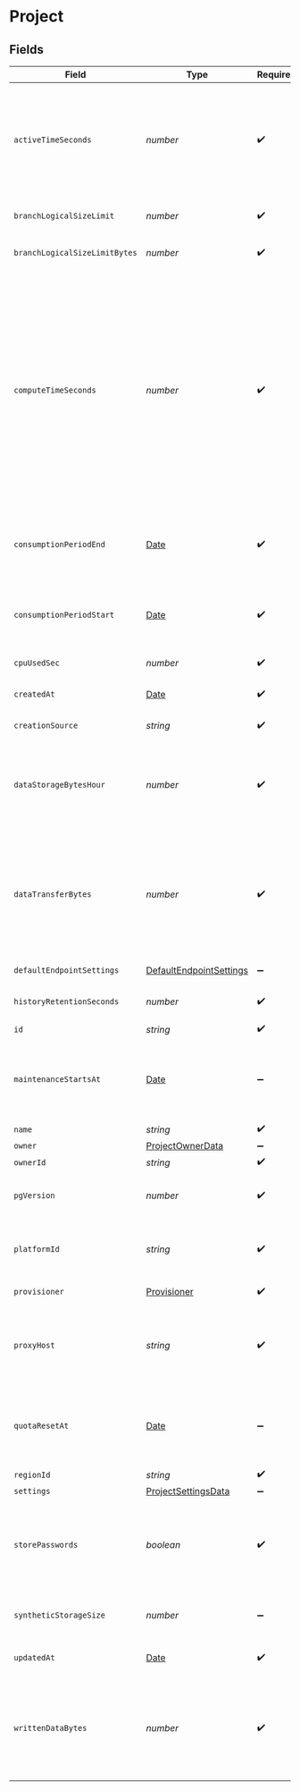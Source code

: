 # Project


## Fields

| Field                                                                                                                                                                                                                                                                                                                                                                                              | Type                                                                                                                                                                                                                                                                                                                                                                                               | Required                                                                                                                                                                                                                                                                                                                                                                                           | Description                                                                                                                                                                                                                                                                                                                                                                                        |
| -------------------------------------------------------------------------------------------------------------------------------------------------------------------------------------------------------------------------------------------------------------------------------------------------------------------------------------------------------------------------------------------------- | -------------------------------------------------------------------------------------------------------------------------------------------------------------------------------------------------------------------------------------------------------------------------------------------------------------------------------------------------------------------------------------------------- | -------------------------------------------------------------------------------------------------------------------------------------------------------------------------------------------------------------------------------------------------------------------------------------------------------------------------------------------------------------------------------------------------- | -------------------------------------------------------------------------------------------------------------------------------------------------------------------------------------------------------------------------------------------------------------------------------------------------------------------------------------------------------------------------------------------------- |
| `activeTimeSeconds`                                                                                                                                                                                                                                                                                                                                                                                | *number*                                                                                                                                                                                                                                                                                                                                                                                           | :heavy_check_mark:                                                                                                                                                                                                                                                                                                                                                                                 | Seconds. Control plane observed endpoints of this project being active this amount of wall-clock time.<br/>The value has some lag.<br/>The value is reset at the beginning of each billing period.<br/>                                                                                                                                                                                            |
| `branchLogicalSizeLimit`                                                                                                                                                                                                                                                                                                                                                                           | *number*                                                                                                                                                                                                                                                                                                                                                                                           | :heavy_check_mark:                                                                                                                                                                                                                                                                                                                                                                                 | The logical size limit for a branch. The value is in MiB.<br/>                                                                                                                                                                                                                                                                                                                                     |
| `branchLogicalSizeLimitBytes`                                                                                                                                                                                                                                                                                                                                                                      | *number*                                                                                                                                                                                                                                                                                                                                                                                           | :heavy_check_mark:                                                                                                                                                                                                                                                                                                                                                                                 | The logical size limit for a branch. The value is in B.<br/>                                                                                                                                                                                                                                                                                                                                       |
| `computeTimeSeconds`                                                                                                                                                                                                                                                                                                                                                                               | *number*                                                                                                                                                                                                                                                                                                                                                                                           | :heavy_check_mark:                                                                                                                                                                                                                                                                                                                                                                                 | Seconds. The number of CPU seconds used by the project's compute endpoints, including compute endpoints that have been deleted.<br/>The value has some lag. The value is reset at the beginning of each billing period.<br/>Examples:<br/>1. An endpoint that uses 1 CPU for 1 second is equal to `compute_time=1`.<br/>2. An endpoint that uses 2 CPUs simultaneously for 1 second is equal to `compute_time=2`.<br/> |
| `consumptionPeriodEnd`                                                                                                                                                                                                                                                                                                                                                                             | [Date](https://developer.mozilla.org/en-US/docs/Web/JavaScript/Reference/Global_Objects/Date)                                                                                                                                                                                                                                                                                                      | :heavy_check_mark:                                                                                                                                                                                                                                                                                                                                                                                 | A date-time indicating when Neon Cloud plans to stop measuring consumption for current consumption period.<br/>                                                                                                                                                                                                                                                                                    |
| `consumptionPeriodStart`                                                                                                                                                                                                                                                                                                                                                                           | [Date](https://developer.mozilla.org/en-US/docs/Web/JavaScript/Reference/Global_Objects/Date)                                                                                                                                                                                                                                                                                                      | :heavy_check_mark:                                                                                                                                                                                                                                                                                                                                                                                 | A date-time indicating when Neon Cloud started measuring consumption for current consumption period.<br/>                                                                                                                                                                                                                                                                                          |
| `cpuUsedSec`                                                                                                                                                                                                                                                                                                                                                                                       | *number*                                                                                                                                                                                                                                                                                                                                                                                           | :heavy_check_mark:                                                                                                                                                                                                                                                                                                                                                                                 | DEPRECATED, use compute_time instead.<br/>                                                                                                                                                                                                                                                                                                                                                         |
| `createdAt`                                                                                                                                                                                                                                                                                                                                                                                        | [Date](https://developer.mozilla.org/en-US/docs/Web/JavaScript/Reference/Global_Objects/Date)                                                                                                                                                                                                                                                                                                      | :heavy_check_mark:                                                                                                                                                                                                                                                                                                                                                                                 | A timestamp indicating when the project was created<br/>                                                                                                                                                                                                                                                                                                                                           |
| `creationSource`                                                                                                                                                                                                                                                                                                                                                                                   | *string*                                                                                                                                                                                                                                                                                                                                                                                           | :heavy_check_mark:                                                                                                                                                                                                                                                                                                                                                                                 | The project creation source<br/>                                                                                                                                                                                                                                                                                                                                                                   |
| `dataStorageBytesHour`                                                                                                                                                                                                                                                                                                                                                                             | *number*                                                                                                                                                                                                                                                                                                                                                                                           | :heavy_check_mark:                                                                                                                                                                                                                                                                                                                                                                                 | Bytes-Hour. Project consumed that much storage hourly during the billing period. The value has some lag.<br/>The value is reset at the beginning of each billing period.<br/>                                                                                                                                                                                                                      |
| `dataTransferBytes`                                                                                                                                                                                                                                                                                                                                                                                | *number*                                                                                                                                                                                                                                                                                                                                                                                           | :heavy_check_mark:                                                                                                                                                                                                                                                                                                                                                                                 | Bytes. Egress traffic from the Neon cloud to the client for given project over the billing period.<br/>Includes deleted endpoints. The value has some lag. The value is reset at the beginning of each billing period.<br/>                                                                                                                                                                        |
| `defaultEndpointSettings`                                                                                                                                                                                                                                                                                                                                                                          | [DefaultEndpointSettings](../../models/shared/defaultendpointsettings.md)                                                                                                                                                                                                                                                                                                                          | :heavy_minus_sign:                                                                                                                                                                                                                                                                                                                                                                                 | A collection of settings for a Neon endpoint                                                                                                                                                                                                                                                                                                                                                       |
| `historyRetentionSeconds`                                                                                                                                                                                                                                                                                                                                                                          | *number*                                                                                                                                                                                                                                                                                                                                                                                           | :heavy_check_mark:                                                                                                                                                                                                                                                                                                                                                                                 | The number of seconds to retain PITR backup history for this project.<br/>                                                                                                                                                                                                                                                                                                                         |
| `id`                                                                                                                                                                                                                                                                                                                                                                                               | *string*                                                                                                                                                                                                                                                                                                                                                                                           | :heavy_check_mark:                                                                                                                                                                                                                                                                                                                                                                                 | The project ID<br/>                                                                                                                                                                                                                                                                                                                                                                                |
| `maintenanceStartsAt`                                                                                                                                                                                                                                                                                                                                                                              | [Date](https://developer.mozilla.org/en-US/docs/Web/JavaScript/Reference/Global_Objects/Date)                                                                                                                                                                                                                                                                                                      | :heavy_minus_sign:                                                                                                                                                                                                                                                                                                                                                                                 | A timestamp indicating when project maintenance begins. If set, the project is placed into maintenance mode at this time.<br/>                                                                                                                                                                                                                                                                     |
| `name`                                                                                                                                                                                                                                                                                                                                                                                             | *string*                                                                                                                                                                                                                                                                                                                                                                                           | :heavy_check_mark:                                                                                                                                                                                                                                                                                                                                                                                 | The project name<br/>                                                                                                                                                                                                                                                                                                                                                                              |
| `owner`                                                                                                                                                                                                                                                                                                                                                                                            | [ProjectOwnerData](../../models/shared/projectownerdata.md)                                                                                                                                                                                                                                                                                                                                        | :heavy_minus_sign:                                                                                                                                                                                                                                                                                                                                                                                 | N/A                                                                                                                                                                                                                                                                                                                                                                                                |
| `ownerId`                                                                                                                                                                                                                                                                                                                                                                                          | *string*                                                                                                                                                                                                                                                                                                                                                                                           | :heavy_check_mark:                                                                                                                                                                                                                                                                                                                                                                                 | N/A                                                                                                                                                                                                                                                                                                                                                                                                |
| `pgVersion`                                                                                                                                                                                                                                                                                                                                                                                        | *number*                                                                                                                                                                                                                                                                                                                                                                                           | :heavy_check_mark:                                                                                                                                                                                                                                                                                                                                                                                 | The major PostgreSQL version number. Currently supported version are `14` and `15`.                                                                                                                                                                                                                                                                                                                |
| `platformId`                                                                                                                                                                                                                                                                                                                                                                                       | *string*                                                                                                                                                                                                                                                                                                                                                                                           | :heavy_check_mark:                                                                                                                                                                                                                                                                                                                                                                                 | The cloud platform identifier. Currently, only AWS is supported, for which the identifier is `aws`.<br/>                                                                                                                                                                                                                                                                                           |
| `provisioner`                                                                                                                                                                                                                                                                                                                                                                                      | [Provisioner](../../models/shared/provisioner.md)                                                                                                                                                                                                                                                                                                                                                  | :heavy_check_mark:                                                                                                                                                                                                                                                                                                                                                                                 | The Neon compute provisioner.<br/>                                                                                                                                                                                                                                                                                                                                                                 |
| `proxyHost`                                                                                                                                                                                                                                                                                                                                                                                        | *string*                                                                                                                                                                                                                                                                                                                                                                                           | :heavy_check_mark:                                                                                                                                                                                                                                                                                                                                                                                 | The proxy host for the project. This value combines the `region_id`, the `platform_id`, and the Neon domain (`neon.tech`).<br/>                                                                                                                                                                                                                                                                    |
| `quotaResetAt`                                                                                                                                                                                                                                                                                                                                                                                     | [Date](https://developer.mozilla.org/en-US/docs/Web/JavaScript/Reference/Global_Objects/Date)                                                                                                                                                                                                                                                                                                      | :heavy_minus_sign:                                                                                                                                                                                                                                                                                                                                                                                 | DEPRECATED. Use `consumption_period_end` from the getProject endpoint instead.<br/>A timestamp indicating when the project quota resets<br/>                                                                                                                                                                                                                                                       |
| `regionId`                                                                                                                                                                                                                                                                                                                                                                                         | *string*                                                                                                                                                                                                                                                                                                                                                                                           | :heavy_check_mark:                                                                                                                                                                                                                                                                                                                                                                                 | The region identifier<br/>                                                                                                                                                                                                                                                                                                                                                                         |
| `settings`                                                                                                                                                                                                                                                                                                                                                                                         | [ProjectSettingsData](../../models/shared/projectsettingsdata.md)                                                                                                                                                                                                                                                                                                                                  | :heavy_minus_sign:                                                                                                                                                                                                                                                                                                                                                                                 | N/A                                                                                                                                                                                                                                                                                                                                                                                                |
| `storePasswords`                                                                                                                                                                                                                                                                                                                                                                                   | *boolean*                                                                                                                                                                                                                                                                                                                                                                                          | :heavy_check_mark:                                                                                                                                                                                                                                                                                                                                                                                 | Whether or not passwords are stored for roles in the Neon project. Storing passwords facilitates access to Neon features that require authorization.<br/>                                                                                                                                                                                                                                          |
| `syntheticStorageSize`                                                                                                                                                                                                                                                                                                                                                                             | *number*                                                                                                                                                                                                                                                                                                                                                                                           | :heavy_minus_sign:                                                                                                                                                                                                                                                                                                                                                                                 | Experimental. Do not use this field yet.<br/>The data storage size in bytes.<br/>                                                                                                                                                                                                                                                                                                                  |
| `updatedAt`                                                                                                                                                                                                                                                                                                                                                                                        | [Date](https://developer.mozilla.org/en-US/docs/Web/JavaScript/Reference/Global_Objects/Date)                                                                                                                                                                                                                                                                                                      | :heavy_check_mark:                                                                                                                                                                                                                                                                                                                                                                                 | A timestamp indicating when the project was last updated<br/>                                                                                                                                                                                                                                                                                                                                      |
| `writtenDataBytes`                                                                                                                                                                                                                                                                                                                                                                                 | *number*                                                                                                                                                                                                                                                                                                                                                                                           | :heavy_check_mark:                                                                                                                                                                                                                                                                                                                                                                                 | Bytes. Amount of WAL that travelled through storage for given project across all branches.<br/>The value has some lag. The value is reset at the beginning of each billing period.<br/>                                                                                                                                                                                                            |
